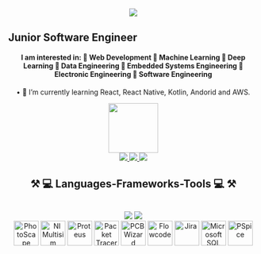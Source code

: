  <h1 align="center">
    <img src="https://readme-typing-svg.herokuapp.com/?font=Righteous&size=35&center=true&vCenter=true&width=500&height=70&duration=4000&lines=Hi+There!+👋;+I'm+Dzenit+Vildic!;" />
</h1> 

## Junior Software Engineer
<h4 align="center">I am interested in: 
🌟 Web Development
🌟 Machine Learning
🌟 Deep Learning
🌟 Data Engineering 
🌟 Embedded Systems Engineering
🌟 Electronic Engineering
🌟 Software Engineering</h4>


<div align="center">

• 🌱 I’m currently learning React, React Native, Kotlin, Andorid and AWS.<br>

 <img src="https://media.giphy.com/media/jdPMeyv9rn0hZHh8n9/giphy.gif" width="100"/>
 </div>

<div align="center"> 
  <a href="mailto:dzenit6@gmail.com">
    <img src="https://img.shields.io/badge/Gmail-333333?style=for-the-badge&logo=gmail&logoColor=red" />
  </a>
  <a href="https://www.linkedin.com/in/dzenit-vildic-8729b9180/?trk=opento_sprofile_topcard" target="_blank">
    <img src="https://img.shields.io/badge/LinkedIn-0077B5?style=for-the-badge&logo=linkedin&logoColor=white" target="_blank" />
  </a>
  <a href="https://www.instagram.com/dzenit_66/" target="_blank">
    <img src="https://img.shields.io/badge/Instagram-E4405F?style=for-the-badge&logo=instagram&logoColor=white" target="_blank" />
  </a>
</div>

<h2 align="center">⚒️ 💻  Languages-Frameworks-Tools 💻 ⚒️</h2>
<br/>
<div align="center">
    <img src="https://skillicons.dev/icons?i=react,bootstrap,html,css,vscode,visualstudio,github,figma,git,gitlab,dotnet,heroku,powershell,sublime,tensorflow" />
    <img src="https://skillicons.dev/icons?i=nodejs,python,javascript,jquery,php,laravel,fastapi,typescript,firebase,arduino,cs,c,cpp,java,mysql,flask,anaconda,mysql,matlab,unity" />
</div>
<div align="center">
    <img src="https://www.photoscape.org/images/photoscape.png" alt="PhotoScape" width="50" height="50"/>
    <img src="https://www.ni.com/en-us/shop/software/national-instruments-multisim.html#overview" alt="NI Multisim" width="50" height="50"/>
    <img src="https://upload.wikimedia.org/wikipedia/en/thumb/8/8f/Proteus_Design_Suite.png/1200px-Proteus_Design_Suite.png" alt="Proteus" width="50" height="50"/>
    <img src="https://www.netacad.com/sites/default/files/netacad/images/PacketTracer_Icon_Small.png" alt="Packet Tracer" width="50" height="50"/>
    <img src="https://www.pcbwizard.com/images/Pcbwizard-logo.png" alt="PCB Wizard" width="50" height="50"/>
    <img src="https://www.flowcode.co.uk/assets/images/Flowcode.png" alt="Flowcode" width="50" height="50"/>
    <img src="https://wac-cdn.atlassian.com/dam/jcr:c9deea3b-9f98-4c7d-b68b-3144313fba16/jira-logo.svg" alt="Jira" width="50" height="50"/>
    <img src="https://upload.wikimedia.org/wikipedia/en/thumb/2/24/SQL_Server_2017_logo.svg/1200px-SQL_Server_2017_logo.svg.png" alt="Microsoft SQL Server" width="50" height="50"/>
    <img src="https://www.orcad.com/sites/default/files/orcad-pspice-product-page-2.png" alt="PSpice" width="50" height="50"/>
</div>

<!--
**Dzenit110/Dzenit110** is a ✨ _special_ ✨ repository because its `README.md` (this file) appears on your GitHub profile.

Here are some ideas to get you started:

- 🔭 I’m currently working on ...
- 🌱 I’m currently learning ...
- 👯 I’m looking to collaborate on ...
- 🤔 I’m looking for help with ...
- 💬 Ask me about ...
- 📫 How to reach me: ...
- 😄 Pronouns: ...
- ⚡ Fun fact: ...
-->
